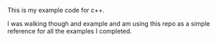 This is my example code for c++.

I was walking though and example and am using this repo as a simple reference for all the examples I completed.